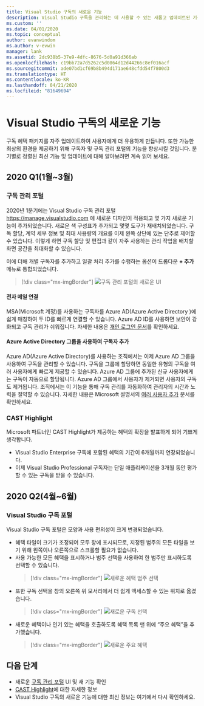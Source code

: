 ```yaml
---
title: Visual Studio 구독의 새로운 기능
description: Visual Studio 구독을 관리하는 데 사용할 수 있는 새롭고 업데이트된 기능에 대해 알아봅니다.
ms.custom: ''
ms.date: 04/01/2020
ms.topic: conceptual
author: evanwindom
ms.author: v-evwin
manager: lank
ms.assetid: 2dc938b5-37e9-4dfc-8676-5d0a91d366ab
ms.openlocfilehash: c19bb72a7d5262c5d0864d12d44266c8ef016acf
ms.sourcegitcommit: ade07bd1cf69b8b494d171ae648cfdd54f7800d3
ms.translationtype: HT
ms.contentlocale: ko-KR
ms.lasthandoff: 04/21/2020
ms.locfileid: "81649694"
---
```

# <a name="what39s-new-in-visual-studio-subscriptions"></a>Visual Studio 구독의 새로운 기능

구독 혜택 패키지를 자주 업데이트하여 사용자에게 더 유용하게 만듭니다. 또한 가능한 최상의 환경을 제공하기 위해 구독자 및 구독 관리 포털의 기능을 향상시킬 것입니다.  분기별로 정렬된 최신 기능 및 업데이트에 대해 알아보려면 계속 읽어 보세요.

## <a name="2020-q1-january-march"></a>2020 Q1(1월~3월)

### <a name="subscriptions-administration-portal"></a>구독 관리 포털
2020년 1분기에는 Visual Studio 구독 관리 포털 https://manage.visualstudio.com 에 새로운 디자인이 적용되고 몇 가지 새로운 기능이 추가되었습니다. 새로운 색 구성표가 추가되고 몇몇 도구가 재배치되었습니다.  구독 할당, 계약 세부 정보 및 최대 사용량의 개요를 이제 왼쪽 상단에 있는 단추로 제어할 수 있습니다.  이렇게 하면 구독 할당 및 편집과 같이 자주 사용하는 관리 작업을 배치할 화면 공간을 최대화할 수 있습니다.  

이에 더해 개별 구독자를 추가하고 일괄 처리 추가를 수행하는 옵션이 드롭다운 **+ 추가** 메뉴로 통합되었습니다. 

   > [!div class="mx-imgBorder"]
   > ![구독 관리 포털의 새로운 UI](_img/whats-new/new-admin-ui.png)

#### <a name="connect-emails"></a>전자 메일 연결
MSA(Microsoft 계정)를 사용하는 구독자를 Azure AD(Azure Active Directory )에 쉽게 매칭하여 두 ID를 빠르게 연결할 수 있습니다.  Azure AD ID를 사용하면 보안이 강화되고 구독 관리가 쉬워집니다.  자세한 내용은 [개인 로그인 문서](personal-email-sign-ins.md)를 확인하세요. 

#### <a name="add-subscribers-using-azure-active-directory-groups"></a>Azure Active Directory 그룹을 사용하여 구독자 추가
Azure AD(Azure Active Directory)를 사용하는 조직에서는 이제 Azure AD 그룹을 사용하여 구독을 관리할 수 있습니다.  구독을 그룹에 할당하면 동일한 유형의 구독을 여러 사용자에게 빠르게 제공할 수 있습니다.  Azure AD 그룹에 추가된 신규 사용자에게는 구독이 자동으로 할당됩니다.  Azure AD 그룹에서 사용자가 제거되면 사용자의 구독도 제거됩니다.  조직에서는 이 기능을 통해 구독 관리를 자동화하여 관리자의 시간과 노력을 절약할 수 있습니다.  자세한 내용은 Microsoft 설명서의 [여러 사용자 추가](https://docs.microsoft.com/visualstudio/subscriptions/assign-license-bulk#use-azure-active-directory-groups-to-assign-subscriptions) 문서를 확인하세요. 

### <a name="cast-highlight"></a>CAST Highlight
Microsoft 파트너인 CAST Highlight가 제공하는 혜택의 확장을 발표하게 되어 기쁘게 생각합니다. 
- Visual Studio Enterprise 구독에 포함된 혜택의 기간이 6개월까지 연장되었습니다.  
- 이제 Visual Studio Professional 구독자는 단일 애플리케이션을 3개월 동안 평가할 수 있는 구독을 받을 수 있습니다. 

## <a name="2020-q2-april-june"></a>2020 Q2(4월~6월)

### <a name="visual-studio-subscriptions-portal"></a>Visual Studio 구독 포털

Visual Studio 구독 포털은 모양과 사용 편의성이 크게 변경되었습니다.  

- 혜택 타일이 크기가 조정되어 모두 창에 표시되므로, 지정된 범주의 모든 타일을 보기 위해 왼쪽이나 오른쪽으로 스크롤할 필요가 없습니다. 
- 사용 가능한 모든 혜택을 표시하거나 범주 선택을 사용하여 한 범주만 표시하도록 선택할 수 있습니다.
   > [!div class="mx-imgBorder"]
   > ![새로운 혜택 범주 선택](_img/whats-new/whats-new-category-picker.png)
- 또한 구독 선택을 창의 오른쪽 위 모서리에서 더 쉽게 액세스할 수 있는 위치로 옮겼습니다.
   > [!div class="mx-imgBorder"]
   > ![새로운 구독 선택](_img/whats-new/whats-new-sub-picker.png)
- 새로운 혜택이나 인기 있는 혜택을 호출하도록 혜택 목록 맨 위에 “주요 혜택”을 추가했습니다.  
   > [!div class="mx-imgBorder"]
   > ![새로운 주요 혜택](_img/whats-new/whats-new-featured.png)

## <a name="next-steps"></a>다음 단계
- 새로운 [구독 관리 포털](https://manage.visualstudio.com) UI 및 새 기능 확인
- [CAST Highlight](vs-cast.md)에 대한 자세한 정보
- Visual Studio 구독의 새로운 기능에 대한 최신 정보는 여기에서 다시 확인하세요.